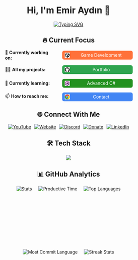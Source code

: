 <div align="center">

# Hi, I'm Emir Aydın 👋

[![Typing SVG](https://readme-typing-svg.demolab.com?font=Fira+Code&weight=600&size=24&duration=4000&pause=1000&color=38BCF7&center=true&width=500&lines=Professional+Game+Developer;Unreal+%26+Unity+Specialist;Full-Stack+Game+Programmer)](https://git.io/typing-svg)

## 🔥 Current Focus

<div style="width: 80%; max-width: 800px; margin: 0 auto;">
  <!-- Özel Buton Stili -->
  <style>
    .custom-btn {
      height: 28px !important;
      min-width: 200px;
      display: flex !important;
      align-items: center;
      position: relative;
    }
    .custom-btn img {
      position: absolute;
      left: 8px;
      top: 50%;
      transform: translateY(-50%);
      width: 16px;
      height: 16px;
    }
    .custom-btn span {
      width: 100%;
      text-align: center;
      padding-left: 24px; /* İkon için boşluk */
    }
  </style>

  <div style="display: flex; justify-content: space-between; align-items: center; margin: 15px 0;">
    <span style="width: 40%; text-align: left;">🔭 <strong>Currently working on:</strong></span>
    <a href="https://www.emiraydin.me/blog" target="_blank" style="width: 55%; text-decoration: none;">
      <div class="custom-btn" style="background-color: #FF7139; color: white; border-radius: 6px; padding: 0 12px;">
        <img src="https://raw.githubusercontent.com/devicons/devicon/master/icons/unity/unity-original.svg" alt="Unity">
        <span>Game Development</span>
      </div>
    </a>
  </div>
  
  <div style="display: flex; justify-content: space-between; align-items: center; margin: 15px 0;">
    <span style="width: 40%; text-align: left;">👨‍💻 <strong>All my projects:</strong></span>
    <a href="https://www.emiraydin.me/projects" target="_blank" style="width: 55%; text-decoration: none;">
      <div class="custom-btn" style="background-color: #2EA44F; color: white; border-radius: 6px; padding: 0 12px;">
        <img src="https://raw.githubusercontent.com/devicons/devicon/master/icons/github/github-original.svg" alt="GitHub">
        <span>Portfolio</span>
      </div>
    </a>
  </div>
  
  <div style="display: flex; justify-content: space-between; align-items: center; margin: 15px 0;">
    <span style="width: 40%; text-align: left;">🌱 <strong>Currently learning:</strong></span>
    <a href="https://learn.microsoft.com/en-us/dotnet/csharp/" target="_blank" style="width: 55%; text-decoration: none;">
      <div class="custom-btn" style="background-color: #239120; color: white; border-radius: 6px; padding: 0 12px;">
        <img src="https://raw.githubusercontent.com/devicons/devicon/master/icons/csharp/csharp-original.svg" alt="C#">
        <span>Advanced C#</span>
      </div>
    </a>
  </div>
  
  <div style="display: flex; justify-content: space-between; align-items: center; margin: 15px 0;">
    <span style="width: 40%; text-align: left;">📫 <strong>How to reach me:</strong></span>
    <a href="https://emiraydin.me/contact" target="_blank" style="width: 55%; text-decoration: none;">
      <div class="custom-btn" style="background-color: #4285F4; color: white; border-radius: 6px; padding: 0 12px;">
        <img src="https://raw.githubusercontent.com/devicons/devicon/master/icons/chrome/chrome-original.svg" alt="Contact">
        <span>Contact</span>
      </div>
    </a>
  </div>
</div>

## 🌐 Connect With Me

<div style="display: flex; justify-content: center; gap: 10px; flex-wrap: wrap;">
  <a href="https://www.youtube.com/@yourchannel" target="_blank">
    <img src="https://img.shields.io/badge/YouTube-FF0000?style=for-the-badge&logo=youtube&logoColor=white" alt="YouTube">
  </a>
  <a href="https://www.emiraydin.me" target="_blank">
    <img src="https://img.shields.io/badge/Website-4CAF50?style=for-the-badge&logo=google-chrome&logoColor=white" alt="Website">
  </a>
  <a href="https://discord.gg/yourinvite" target="_blank">
    <img src="https://img.shields.io/badge/Discord-5865F2?style=for-the-badge&logo=discord&logoColor=white" alt="Discord">
  </a>
  <a href="https://github.com/sponsors/ibrahimemiraydin" target="_blank">
    <img src="https://img.shields.io/badge/Donate-FF5E5B?style=for-the-badge&logo=ko-fi&logoColor=white" alt="Donate">
  </a>
  <a href="https://www.linkedin.com/in/yourprofile" target="_blank">
    <img src="https://img.shields.io/badge/LinkedIn-0077B5?style=for-the-badge&logo=linkedin&logoColor=white" alt="LinkedIn">
  </a>
</div>

## 🛠️ Tech Stack

<div style="display: flex; justify-content: center; flex-wrap: wrap; gap: 15px;">
  <img src="https://skillicons.dev/icons?i=unreal,unity,csharp,cs,javascript,typescript,react,threejs,blender,maya,git,github,visualstudio,vscode,py" />
</div>

## 📊 GitHub Analytics

<div style="display: flex; justify-content: center; gap: 20px; flex-wrap: wrap;">
  <img src="https://github-profile-summary-cards.vercel.app/api/cards/stats?username=ibrahimemiraydin&theme=dracula" alt="Stats" height="180"/>
  <img src="https://github-profile-summary-cards.vercel.app/api/cards/productive-time?username=ibrahimemiraydin&theme=dracula&utcOffset=8" height="180" alt="Productive Time"/>
  <img src="https://github-profile-summary-cards.vercel.app/api/cards/repos-per-language?username=ibrahimemiraydin&theme=dracula" height="180" alt="Top Languages"/>
  <img src="https://github-profile-summary-cards.vercel.app/api/cards/most-commit-language?username=ibrahimemiraydin&theme=dracula" height="180" alt="Most Commit Language"/>
  <img src="https://github-readme-streak-stats.herokuapp.com/?user=ibrahimemiraydin&theme=dracula&hide_border=true" height="180" alt="Streak Stats"/>
</div>

</div>